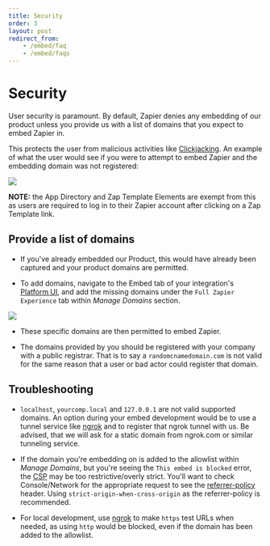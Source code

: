 ```yaml
---
title: Security
order: 3
layout: post
redirect_from: 
    - /embed/faq
    - /embed/faqs
---
```


# Security

User security is paramount. By default, Zapier denies any embedding of our product unless you provide us with a list of domains that you expect to embed Zapier in. 

This protects the user from malicious activities like [Clickjacking](https://www.owasp.org/index.php/Clickjacking). An example of what the user would see if you were to attempt to embed Zapier and the embedding domain was not registered:

![](https://cdn.zappy.app/4fb49db62ac6d5c41df46db7ccf3aab7.png)

**NOTE:** the App Directory and Zap Template Elements are exempt from this as users are required to log in to their Zapier account after clicking on a Zap Template link.

## Provide a list of domains

- If you've already embedded our Product, this would have already been captured and your product domains are permitted. 

- To add domains, navigate to the Embed tab of your integration's [Platform UI](https://developer.zapier.com/), and add the missing domains under the `Full Zapier Experience` tab within _Manage Domains_ section.

![](https://cdn.zappy.app/758eb40169868f98fa26b845269d3d97.png)

- These specific domains are then permitted to embed Zapier. 

- The domains provided by you should be registered with your company with a public registrar. That is to say a `randomcnamedomain.com` is not valid for the same reason that a user or bad actor could register that domain.

## Troubleshooting

- `localhost`, `yourcomp.local` and `127.0.0.1` are not valid supported domains. An option during your embed development would be to use a tunnel service like [ngrok](https://ngrok.com/) and to register that ngrok tunnel with us. Be advised, that we will ask for a static domain from ngrok.com or similar tunneling service.

- If the domain you're embedding on is added to the allowlist within _Manage Domains_, but you're seeing the `This embed is blocked` error, the [CSP](https://developer.mozilla.org/en-US/docs/Web/HTTP/CSP) may be too restrictive/overly strict. You'll want to check Console/Network for the appropriate request to see the [referrer-policy](https://developer.mozilla.org/en-US/docs/Web/HTTP/Headers/Referrer-Policy) header. Using `strict-origin-when-cross-origin` as the referrer-policy is recommended.

- For local development, use [ngrok](https://ngrok.com/) to make `https` test URLs when needed, as using `http` would be blocked, even if the domain has been added to the allowlist. 
